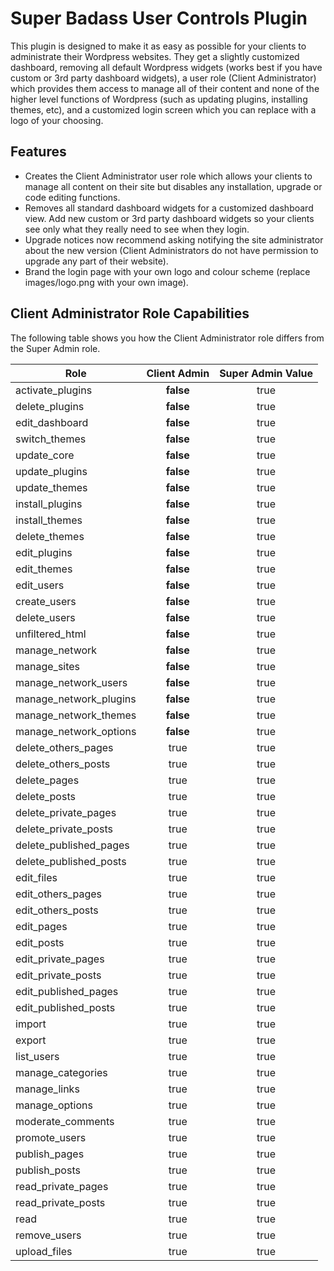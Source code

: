 # Super Badass User Controls Plugin

This plugin is designed to make it as easy as possible for your clients to administrate their Wordpress websites.  They get a slightly customized dashboard, removing all default Wordpress widgets (works best if you have custom or 3rd party dashboard widgets), a user role (Client Administrator) which provides them access to manage all of their content and none of the higher level functions of Wordpress (such as updating plugins, installing themes, etc), and a customized login screen which you can replace with a logo of your choosing.

## Features

* Creates the Client Administrator user role which allows your clients to manage all content on their site but disables any installation, upgrade or code editing functions.
* Removes all standard dashboard widgets for a customized dashboard view.  Add new custom or 3rd party dashboard widgets so your clients see only what they really need to see when they login.
* Upgrade notices now recommend asking notifying the site administrator about the new version (Client Administrators do not have permission to upgrade any part of their website).
* Brand the login page with your own logo and colour scheme (replace images/logo.png with your own image).

## Client Administrator Role Capabilities

The following table shows you how the Client Administrator role differs from the Super Admin role.

|Role|Client Admin|Super Admin Value|
|----|:---:|:---------------:|
|activate_plugins|**false**|true|
|delete_plugins|**false**|true|
|edit_dashboard|**false**|true|
|switch_themes|**false**|true|
|update_core|**false**|true|
|update_plugins|**false**|true|
|update_themes|**false**|true|
|install_plugins|**false**|true|
|install_themes|**false**|true|
|delete_themes|**false**|true|
|edit_plugins|**false**|true|
|edit_themes|**false**|true|
|edit_users|**false**|true|
|create_users|**false**|true|
|delete_users|**false**|true|
|unfiltered_html|**false**|true|
|manage_network|**false**|true|
|manage_sites|**false**|true|
|manage_network_users|**false**|true|
|manage_network_plugins|**false**|true|
|manage_network_themes|**false**|true|
|manage_network_options|**false**|true|
|delete_others_pages|true|true|
|delete_others_posts|true|true|
|delete_pages|true|true|
|delete_posts|true|true|
|delete_private_pages|true|true|
|delete_private_posts|true|true|
|delete_published_pages|true|true|
|delete_published_posts|true|true|
|edit_files|true|true|
|edit_others_pages|true|true|
|edit_others_posts|true|true|
|edit_pages|true|true|
|edit_posts|true|true|
|edit_private_pages|true|true|
|edit_private_posts|true|true|
|edit_published_pages|true|true|
|edit_published_posts|true|true|
|import|true|true|
|export|true|true|
|list_users|true|true|
|manage_categories|true|true|
|manage_links|true|true|
|manage_options|true|true|
|moderate_comments|true|true|
|promote_users|true|true|
|publish_pages|true|true|
|publish_posts|true|true|
|read_private_pages|true|true|
|read_private_posts|true|true|
|read|true|true|
|remove_users|true|true|
|upload_files|true|true|